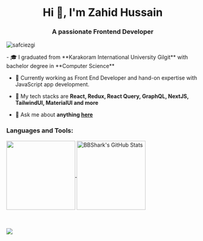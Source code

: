 <h1 align="center">Hi 👋, I'm Zahid Hussain</h1>
<h3 align="center">A passionate Frontend Developer</h3>

<p align="left"> <img src="https://komarev.com/ghpvc/?username=safciezgi&label=Profile%20views&color=0e75b6&style=plastic" alt="safciezgi" /> </p>
- 🎓 I graduated from **Karakoram International University Gilgit** with bachelor degree in **Computer Science**

- 🔭 Currently working as Front End Developer and hand-on expertise with JavaScript app development.

- 🌱 My tech stacks are **React, Redux, React Query, GraphQL, NextJS, TailwindUI, MaterialUI and more**

- 💬 Ask me about **anything [here](https://www.linkedin.com/in/zahid-hussain-721825222/)** 
<h3 align="left">Languages and Tools:</h3>
<p>
  <a href="https://github.com/zahid726" >
    <img align="center" src="https://github-readme-stats.vercel.app/api/top-langs/?layout=compact&username=zahid726&hide=java,html&title_color=ffffff&text_color=c9cacc&icon_color=2bbc8a&bg_color=1d1f21" height="180px"/>
  </a>
  <a href="https://github.com/imran-baitham" >
    <img align="center" src="https://github-readme-stats.vercel.app/api?username=zahid726&show_icons=true&line_height=27&count_private=true&title_color=ffffff&text_color=c9cacc&icon_color=2bbc8a&bg_color=1d1f21" alt="BBShark's GitHub Stats" height="180px"/>
  </a>
 </p>
 
  <br></br>
    <img src="https://activity-graph.herokuapp.com/graph?username=zahid726&theme=redical&hide_border=true">
<br></br>

